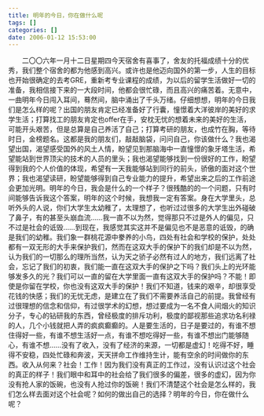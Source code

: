```yaml
---
title: 明年的今日，你在做什么呢
tags: []
categories: []
date: 2006-01-12 15:53:00 
---
```



&emsp;&emsp;二〇〇六年一月十二日星期四今天宿舍有喜事了，舍友的托福成绩十分的优秀，我们整个宿舍的都为他感到高兴。或许也是他迈向国外的第一步，人生的目标也开始很确定的去考GRE，重新考专业课程的成绩，为以后的留学生活做好一切的准备，我相信接下来的一大段时间，他都会很忙碌，而且高兴的痛苦着。无意中，一曲明年今日闯入耳间，蓦然间，脑中涌出了千头万绪。仔细想想，明年的今日我们是怎么样的呢？出国的朋友肯定已经准备好了行囊，憧憬着大洋彼岸的美好的求学生活；打算找工的朋友肯定也offer在手，安枕无忧的想着未来的美好的生活，可能开头艰苦，但是总算是自己养活了自己；打算考研的朋友，也成竹在胸，等待时日，金榜题名。这都是我的朋友们，敲敲脑袋，问问自己，你该做什么？我也渴望出国，渴望感受国外的风土人情，盼望见到那脑海中一直憧憬的象牙塔生活，希望能站到世界顶尖的技术的人员的里头；我也渴望能够找到一份很好的工作，盼望得到我的个人价值的体现，希望有一天我能够站到同行的前头，骄傲的面对这个世界；我也渴望读研，盼望能够得到自己专业能力的提升，希望出来之后的工作前途会更加光明。明年的今日，我会是什么的一个样子？很残酷的的一个问题，只有时间能够告诉我这个答案，明年的这个时候，我想我一定有答案。身在大学里头，总听外头的人说，你们大学生太幼稚了，太理想了，也听过过很多的大学生出外碰破了鼻子，有的甚至头崩血流……我一直不以为然，觉得那只不过是外人的偏见，只不过是社会的诋毁……到现在，我感觉其实这并不是偏见也不是恶意的诋毁，的确是我们的幼稚。我们象一群桃花源中豢养的小鸟，四处有社会和学校的保护，处处都有一双无形的大手来保护我们，然而在这双大手的保护下的我们却是不以为然，认为我们的一切那么的理所当然，认为天之骄子必然有过人的地方，我们远离了社会，忘记了我们的初衷，我们能一直在这双大手的保护之下吗？我们头上的光环能够发多久的光？我们可以一直的留在大学里面一直有这双大手的保护吗？不能！即使是你留在学校，你也没有这双大手的保护！我们不知道，钱来的艰辛，却很享受花钱的快感；我们的无忧无虑，是建立在了我们不需要养活自己的前提。我曾经有过很理想的信念和信仰，有过很学术的幻想，想过要成为一名不食人间烟火的知识分子，专心的钻研我的东西，曾经极度的排斥功利，极度的鄙视那些追求功名利禄的人，几个小钱就把人弄的疯疯癫癫的。人是要生活的，日子是要过的，有谁不想住得好一些，有谁不想生活好一点，有谁不想吃得好一些，有谁不想出门能够随心，有谁不想……没有了收入，没有了经济的来源，一切都是虚幻！吃得不好，睡得不安稳，四处忙碌和奔波，天天拼命工作维持生计，能有空余的时间做你的东西。收入从何来？社会！工作！因为我们没有真正的工作过，没有认识过这个社会的真正的样子！我们眼中和耳中的社会给了我们很多的偏差，很多的虚幻，因为你没有抢人家的饭碗，也没有人抢过你的饭碗！我们不清楚这个社会是怎么样的，我们怎么样去面对这个社会呢？如何的做出自己的选择？明年的今日，你在做什么呢？